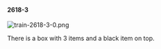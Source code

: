 #### 2618-3
![train-2618-3-0.png](https://github.com/lil-lab/nlvr/raw/master/nlvr/train/images/13/train-2618-3-0.png "train-2618-3-0.png")

There is a box with 3 items and a black item on top.